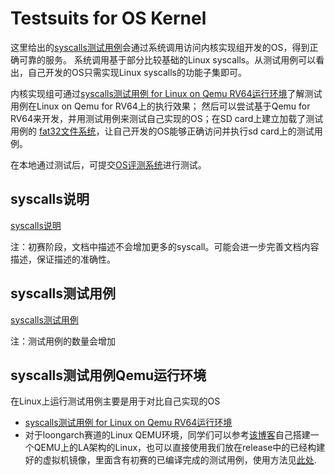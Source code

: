# Testsuits for OS Kernel

这里给出的[syscalls测试用例](syscalls-testing/)会通过系统调用访问内核实现组开发的OS，得到正确可靠的服务。
系统调用基于部分比较基础的Linux syscalls。从测试用例可以看出，自己开发的OS只需实现Linux syscalls的功能子集即可。

内核实现组可通过[syscalls测试用例 for Linux on Qemu RV64运行环境](riscv-linux-rootfs)了解测试用例在Linux on Qemu for RV64上的执行效果；
然后可以尝试基于Qemu for RV64来开发，并用测试用例来测试自己实现的OS；在SD card上建立加载了测试用例的
[fat32文件系统](./fat32-info.md)，让自己开发的OS能够正确访问并执行sd card上的测试用例。

在本地通过测试后，可提交[OS评测系统](https://os.educg.net/)进行测试。

## syscalls说明
[syscalls说明](oscomp_syscalls.md)

注：初赛阶段，文档中描述不会增加更多的syscall。可能会进一步完善文档内容描述，保证描述的准确性。

## syscalls测试用例
[syscalls测试用例](syscalls-testing/)

注：测试用例的数量会增加

## syscalls测试用例Qemu运行环境

在Linux上运行测试用例主要是用于对比自己实现的OS

- [syscalls测试用例 for Linux on Qemu RV64运行环境](riscv-linux-rootfs)
- 对于loongarch赛道的Linux QEMU环境，同学们可以参考[该博客](https://blog.csdn.net/mxcai2005/article/details/129631722)自己搭建一个QEMU上的LA架构的Linux，也可以直接使用我们放在release中的已经构建好的虚拟机镜像，里面含有初赛的已编译完成的测试用例，使用方法见[此处](loongarch-linux-qemu).



